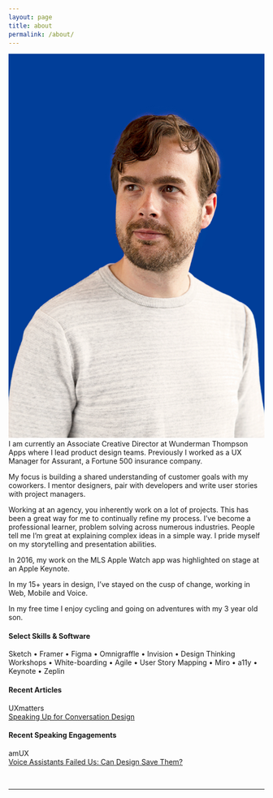 ```yaml
---
layout: page
title: about
permalink: /about/
---
```


<img class="col one right" src="/img/clint.jpg">

<br/>
I am currently an Associate Creative Director at Wunderman Thompson Apps where I lead product design teams. Previously I worked as a UX Manager for Assurant, a Fortune 500 insurance company.

My focus is building a shared understanding of customer goals with my coworkers. I mentor designers, pair with developers and write user stories with project managers.

Working at an agency, you inherently work on a lot of projects. This has been a great way for me to continually refine my process. I’ve become a professional learner, problem solving across numerous industries. People tell me I’m great at explaining complex ideas in a simple way. I pride myself on my storytelling and presentation abilities.

In 2016, my work on the MLS Apple Watch app was highlighted on stage at an Apple Keynote.

In my 15+ years in design, I’ve stayed on the cusp of change, working in Web, Mobile and Voice.

In my free time I enjoy cycling and going on adventures with my 3 year old son.

#### Select Skills & Software
Sketch • Framer • Figma • Omnigraffle • Invision • Design Thinking Workshops • White-boarding • Agile • User Story Mapping • Miro • a11y • Keynote • Zeplin

#### Recent Articles
UXmatters
<br/>
<a target="_blank" href="https://www.uxmatters.com/mt/archives/2019/10/speaking-up-for-conversation-design.php">Speaking Up for Conversation Design</a>

#### Recent Speaking Engagements
amUX
<br/>
<a target="_blank" href="https://www.meetup.com/amuxatl/events/264216556/">Voice Assistants Failed Us: Can Design Save Them?</a>

<br/>
<hr/>
<br/>
<span class="contacticon center">
	<a href="mailto:info@mrclintmiller.com"><i class="fa fa-envelope-square"></i></a>
	<a href="https://www.linkedin.com/in/clintonmiller" target="_blank"><i class="fa fa-linkedin-square"></i></a>
</span>



